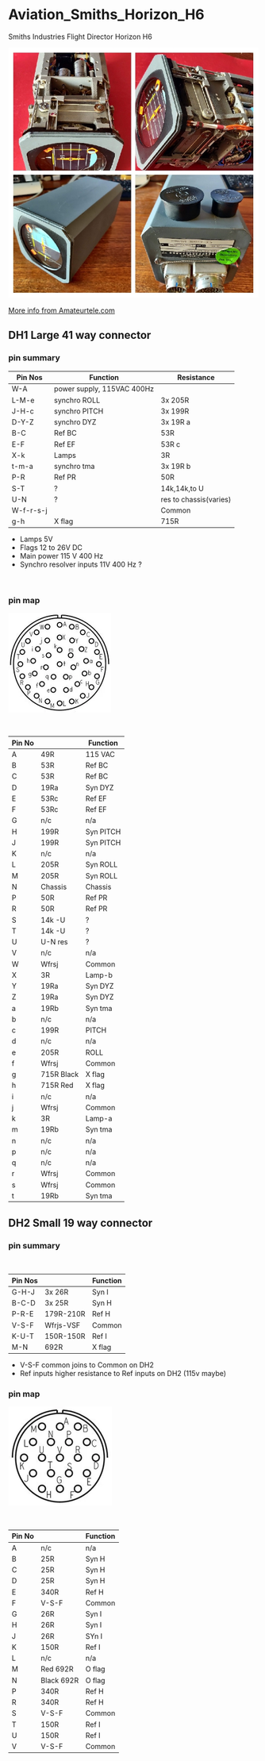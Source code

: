 # Aviation_Smiths_Horizon_H6
Smiths Industries Flight Director Horizon H6

![H6 Collage](./images/H6-COLLAGE.jpg)

[More info from Amateurtele.com](http://amateurtelecom.reiding.com/index.php?artikel=340)

## DH1 Large 41 way connector 


### pin summary

|Pin Nos|Function|Resistance|
|-------|--------|----------|
|W-A| power supply, 115VAC 400Hz|
|L-M-e|synchro ROLL| 3x 205R |
|J-H-c|synchro PITCH| 3x 199R |
|D-Y-Z|synchro DYZ|3x 19R a|
|B-C|Ref BC|53R|
|E-F|Ref EF|53R c|
|X-k|Lamps|3R|
|t-m-a|synchro tma|3x 19R b|
|P-R|Ref PR|50R|
|S-T|?|14k,14k,to U|
|U-N|?|res to chassis(varies)|
|W-f-r-s-j||Common|
|g-h|X flag|715R|

 * Lamps 5V
 * Flags 12 to 26V DC
 * Main power 115 V 400 Hz
 * Synchro resolver inputs 11V 400 Hz ?

<br>

### pin map 

![41 way connector](./images/2255095-500.webp)

<br>

|Pin No|     |Function|
|-----|-----|-----|
|   A |49R    |115 VAC  |
|   B |53R    |Ref BC   |
|   C |53R    |Ref BC   |
|   D |19Ra   |Syn DYZ  |
|   E |53Rc   |Ref EF   |
|   F |53Rc   |Ref EF   |
|   G |n/c    |n/a      |
|   H |199R   |Syn PITCH|
|   J |199R   |Syn PITCH|
|   K |n/c    |n/a      |
|   L |205R   |Syn ROLL |
|   M |205R   |Syn ROLL |
|   N |Chassis|Chassis  |
|   P |50R    |Ref PR   |
|   R |50R    |Ref PR   |
|   S |14k -U |?        |
|   T |14k -U |?        |
|   U |U-N res|?        |
|   V |n/c    |n/a      |
|   W |Wfrsj  |Common   |
|   X |3R     |Lamp-b   |
|   Y |19Ra   |Syn DYZ  |
|   Z |19Ra   |Syn DYZ  |
|   a |19Rb   |Syn tma  |
|   b |n/c    |n/a      |
|   c |199R   |PITCH    |
|   d |n/c    |n/a      |
|   e |205R   |ROLL     |
|   f |Wfrsj  |Common   |
|   g |715R Black|X flag|
|   h |715R Red  |X flag|
|   i |n/c    |n/a      |
|   j |Wfrsj  |Common   |
|   k |3R     |Lamp-a   |
|   m |19Rb   |Syn tma  |
|   n |n/c    |n/a      |
|   p |n/c    |n/a      |
|   q |n/c    |n/a      |
|   r |Wfrsj  |Common   |
|   s |Wfrsj  |Common   |
|   t |19Rb   |Syn tma  |


## DH2 Small 19 way connector

### pin summary

<br>

|Pin Nos ||Function|
|--------|--------|----------|
|G-H-J|3x 26R     |Syn I     |
|B-C-D|3x 25R     |Syn H     |
|P-R-E|179R-210R  |Ref H     |
|V-S-F|Wfrjs-VSF  |Common    |
|K-U-T|150R-150R  |Ref I     |
|M-N  |692R       |X flag    |

  * V-S-F common joins to Common on DH2
  * Ref inputs higher resistance to Ref inputs on DH2 (115v maybe)

### pin map

![19 way connector](./images/2255058-500.webp)

<br>

|Pin No|     |Function|
|-----|-----|-----|
|   A |n/c     |n/a       |
|   B |25R     |Syn H     |
|   C |25R     |Syn H     |
|   D |25R     |Syn H     |
|   E |340R    |Ref H     |
|   F |V-S-F   |Common    |
|   G |26R     |Syn I     |
|   H |26R     |Syn I     |
|   J |26R     |SYn I     |
|   K |150R    |Ref I     |
|   L |n/c     |n/a       |
|   M |Red 692R  |O flag  |
|   N |Black 692R|O flag  |
|   P |340R    |Ref H     |
|   R |340R    |Ref H     |
|   S |V-S-F   |Common    |
|   T |150R    |Ref I     |
|   U |150R    |Ref I     |
|   V |V-S-F   |Common    |

